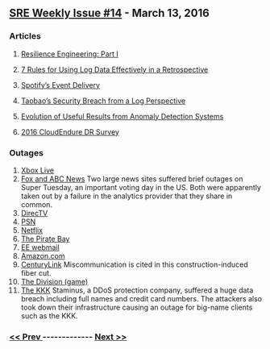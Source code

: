 ## [SRE Weekly Issue #14](https://sreweekly.com/sre-weekly-issue-14/) - March 13, 2016
### Articles

1. [Resilience Engineering: Part I](http://www.kitchensoap.com/2011/04/07/resilience-engineering-part-i/)

    
1. [7 Rules for Using Log Data Effectively in a Retrospective](https://dzone.com/articles/7-rules-for-using-log-data-effectively-in-a-retros)

    
1. [Spotify’s Event Delivery](https://labs.spotify.com/2016/03/03/spotifys-event-delivery-the-road-to-the-cloud-part-ii/)

    
1. [Taobao’s Security Breach from a Log Perspective](https://dzone.com/articles/taobaos-security-breach-from-a-log-perspective)

    
1. [Evolution of Useful Results from Anomaly Detection Systems](https://blogs.msdn.microsoft.com/azuresecurity/2016/03/09/evolution-of-useful-results-from-anomaly-detection-systems/)

    
1. [2016 CloudEndure DR Survey](https://www.cloudendure.com/blog/news/disaster-recover-survey-2016/)

    
### Outages

1. [Xbox Live](http://mspoweruser.com/xbox-live-many-microsoft-acknowledges-downtime/)
1. [Fox and ABC News](https://dzone.com/articles/news-sites-stumble-at-crucial-moments-on-super-tue)
    Two large news sites suffered brief outages on Super Tuesday, an important voting day in the US.  Both were apparently taken out by a failure in the analytics provider that they share in common.
1. [DirecTV](http://deadline.com/2016/03/directv-outages-across-us-1201716447/)
1. [PSN](http://www.express.co.uk/entertainment/gaming/650979/PSN-down-PlayStation-Network-PS4-Sony-service-outage)
1. [Netflix](http://www.dailystar.co.uk/tech/news/500119/Netflix-not-working-movie-streaming-site-down)
1. [The Pirate Bay](http://www.techworm.net/2016/03/pirate-bay-no-one-knows-reason.html)
1. [EE webmail](http://www.theregister.co.uk/2016/03/09/orange_webmail_uk_outage/)
1. [Amazon.com](http://www.reuters.com/article/us-amazon-com-outages-idUSKCN0WC2PP)
1. [CenturyLink](http://m.dailyprogress.com/news/local/lane-corman-miscommunication-caused-centurylink-outage/article_572fec86-9b77-588a-be88-c686d4b5ccfd.html?mode=jqm)
    Miscommunication is cited in this construction-induced fiber cut.
1. [The Division (game)](https://www.reddit.com/r/thedivision/comments/4a0t9h/servers_down/)
1. [The KKK](http://www.gizmodo.in/news/Hackers-Broke-Into-a-Security-Company-and-Stole-the-KKKs-Data/articleshow/51366194.cms)
    Staminus, a DDoS protection company, suffered a huge data breach including full names and credit card numbers.  The attackers also took down their infrastructure causing an outage for big-name clients such as the KKK.

### [ << Prev ](sreweekly-13.md) ------------- [ Next >> ](sreweekly-15.md)